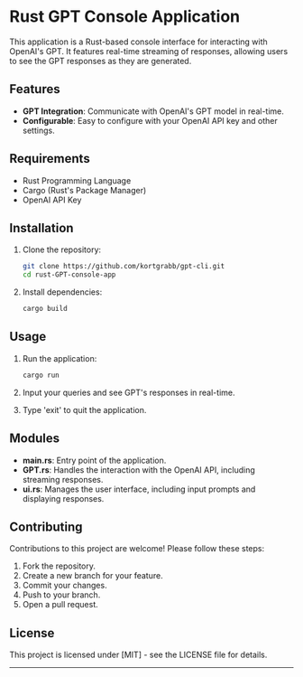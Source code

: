 # Rust GPT Console Application

This application is a Rust-based console interface for interacting with OpenAI's GPT. It features real-time streaming of responses, allowing users to see the GPT responses as they are generated.

## Features

- **GPT Integration**: Communicate with OpenAI's GPT model in real-time.
- **Configurable**: Easy to configure with your OpenAI API key and other settings.

## Requirements

- Rust Programming Language
- Cargo (Rust's Package Manager)
- OpenAI API Key

## Installation

1. Clone the repository:
   ```bash
   git clone https://github.com/kortgrabb/gpt-cli.git
   cd rust-GPT-console-app
   ```

2. Install dependencies:
   ```bash
   cargo build
   ```

## Usage

1. Run the application:
   ```bash
   cargo run
   ```

2. Input your queries and see GPT's responses in real-time.

3. Type 'exit' to quit the application.

## Modules

- **main.rs**: Entry point of the application.
- **GPT.rs**: Handles the interaction with the OpenAI API, including streaming responses.
- **ui.rs**: Manages the user interface, including input prompts and displaying responses.

## Contributing

Contributions to this project are welcome! Please follow these steps:

1. Fork the repository.
2. Create a new branch for your feature.
3. Commit your changes.
4. Push to your branch.
5. Open a pull request.

## License

This project is licensed under [MIT] - see the LICENSE file for details.

---